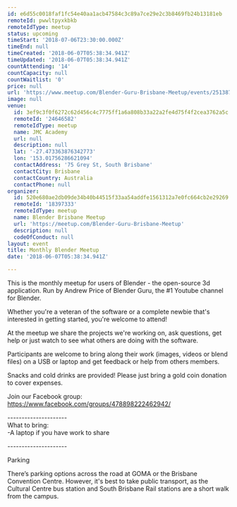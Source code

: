 ```yaml
---
id: e6d55c0018faf1fc54e40aa1acb47584c3c89a7ce29e2c3b8469fb24b13181eb
remoteId: pwwltpyxkbkb
remoteIdType: meetup
status: upcoming
timeStart: '2018-07-06T23:30:00.000Z'
timeEnd: null
timeCreated: '2018-06-07T05:38:34.941Z'
timeUpdated: '2018-06-07T05:38:34.941Z'
countAttending: '14'
countCapacity: null
countWaitlist: '0'
price: null
url: 'https://www.meetup.com/Blender-Guru-Brisbane-Meetup/events/251387054/'
image: null
venue:
  id: 3ef9c3f0f6272c62d456c4c7775ff1a6a808b33a22a2fe4d75f4f2cea3762a5c
  remoteId: '24646582'
  remoteIdType: meetup
  name: JMC Academy
  url: null
  description: null
  lat: '-27.473363876342773'
  lon: '153.01756286621094'
  contactAddress: '75 Grey St, South Brisbane'
  contactCity: Brisbane
  contactCountry: Australia
  contactPhone: null
organizer:
  id: 520e680ae2db09de34b40b44515f33aa54addfe1561312a7e0fc664cb2e29269
  remoteId: '18397333'
  remoteIdType: meetup
  name: Blender Brisbane Meetup
  url: 'https://meetup.com/Blender-Guru-Brisbane-Meetup'
  description: null
  codeOfConduct: null
layout: event
title: Monthly Blender Meetup
date: '2018-06-07T05:38:34.941Z'

---
```

<p>This is the monthly meetup for users of Blender - the open-source 3d application. Run by Andrew Price of Blender Guru, the #1 Youtube channel for Blender.</p> <p>Whether you're a veteran of the software or a complete newbie that's interested in getting started, you're welcome to attend!</p> <p>At the meetup we share the projects we're working on, ask questions, get help or just watch to see what others are doing with the software.</p> <p>Participants are welcome to bring along their work (images, videos or blend files) on a USB or laptop and get feedback or help from others members.</p> <p>Snacks and cold drinks are provided! Please just bring a gold coin donation to cover expenses.</p> <p>Join our Facebook group: <a href="https://www.facebook.com/groups/478898222462942/" class="linkified">https://www.facebook.com/groups/478898222462942/</a></p> <p>---------------------<br/>What to bring:<br/>-A laptop if you have work to share</p> <p>---------------------</p> <p>Parking</p> <p>There’s parking options across the road at GOMA or the Brisbane Convention Centre. However, it's best to take public transport, as the Cultural Centre bus station and South Brisbane Rail stations are a short walk from the campus.</p>
